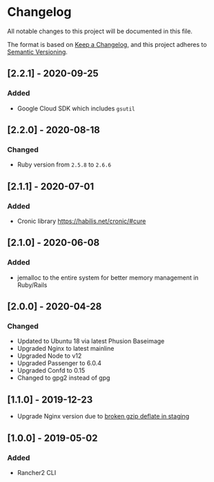 # Changelog

All notable changes to this project will be documented in this file.

The format is based on [Keep a Changelog](https://keepachangelog.com/en/1.0.0/),
and this project adheres to [Semantic Versioning](https://semver.org/spec/v2.0.0.html).

## [2.2.1] - 2020-09-25

### Added

- Google Cloud SDK which includes `gsutil`

## [2.2.0] - 2020-08-18

### Changed

- Ruby version from `2.5.8` to `2.6.6`

## [2.1.1] - 2020-07-01

### Added

- Cronic library https://habilis.net/cronic/#cure

## [2.1.0] - 2020-06-08

### Added

- jemalloc to the entire system for better memory management in Ruby/Rails

## [2.0.0] - 2020-04-28

### Changed

- Updated to Ubuntu 18 via latest Phusion Baseimage
- Upgraded Nginx to latest mainline
- Upgraded Node to v12
- Upgraded Passenger to 6.0.4
- Upgraded Confd to 0.15
- Changed to gpg2 instead of gpg

## [1.1.0] - 2019-12-23

- Upgrade Nginx version due to [broken gzip deflate in staging](https://trac.nginx.org/nginx/ticket/1826)

## [1.0.0] - 2019-05-02

### Added

- Rancher2 CLI
